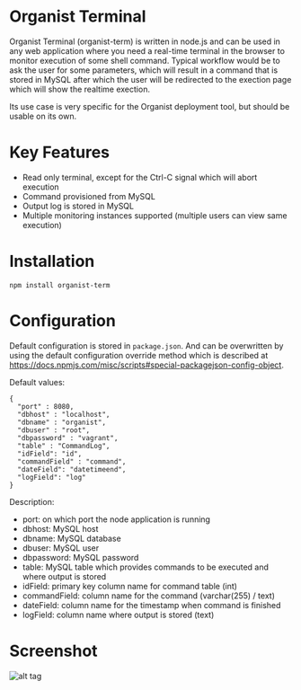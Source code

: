 Organist Terminal
=================

Organist Terminal (organist-term) is written in node.js and can be used in any web
application where you need a real-time terminal in the browser to monitor execution
of some shell command. Typical workflow would be to ask the user for some parameters,
which will result in a command that is stored in MySQL after which the user will be
redirected to the exection page which will show the realtime exection.

Its use case is very specific for the Organist deployment tool, but should be usable
on its own.


Key Features
============

 - Read only terminal, except for the Ctrl-C signal which will abort execution
 - Command provisioned from MySQL
 - Output log is stored in MySQL
 - Multiple monitoring instances supported (multiple users can view same execution)


Installation
============

    npm install organist-term


Configuration
=============

Default configuration is stored in ``package.json``. And can be overwritten by using the default
configuration override method which is described at https://docs.npmjs.com/misc/scripts#special-packagejson-config-object.

Default values:

    {
      "port" : 8080,
      "dbhost" : "localhost",
      "dbname" : "organist",
      "dbuser" : "root",
      "dbpassword" : "vagrant",
      "table" : "CommandLog",
      "idField": "id",
      "commandField" : "command",
      "dateField": "datetimeend",
      "logField": "log"
    }


Description:

 - port: on which port the node application is running
 - dbhost: MySQL host
 - dbname: MySQL database
 - dbuser: MySQL user
 - dbpassword: MySQL password
 - table: MySQL table which provides commands to be executed and where output is stored
 - idField: primary key column name for command table (int)
 - commandField: column name for the command (varchar(255) / text)
 - dateField: column name for the timestamp when command is finished
 - logField: column name where output is stored (text)


Screenshot
==========

![alt tag](https://raw.github.com/markri/organist-term/master/terminal.png)
